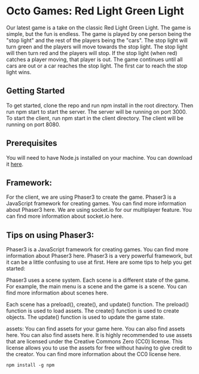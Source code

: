 # Octo Games: Red Light Green Light
Our latest game is a take on the classic Red Light Green Light. The game is simple, but the fun is endless. The game is played by one person being the "stop light" and the rest of the players being the "cars". The stop light will turn green and the players will move towards the stop light. The stop light will then turn red and the players will stop. If the stop light (when red) catches a player moving, that player is out. The game continues until all cars are out or a car reaches the stop light. The first car to reach the stop light wins.

## Getting Started
To get started, clone the repo and run npm install in the root directory. Then run npm start to start the server. The server will be running on port 3000. To start the client, run npm start in the client directory. The client will be running on port 8080.

## Prerequisites
You will need to have Node.js installed on your machine. You can download it [here](https://opengameart.org/).

## Framework:
For the client, we are using Phaser3 to create the game. Phaser3 is a JavaScript framework for creating games. You can find more information about Phaser3 here. We are using socket.io for our multiplayer feature. You can find more information about socket.io here.

## Tips on using Phaser3:
Phaser3 is a JavaScript framework for creating games. You can find more information about Phaser3 here. Phaser3 is a very powerful framework, but it can be a little confusing to use at first. Here are some tips to help you get started:

Phaser3 uses a scene system. Each scene is a different state of the game. For example, the main menu is a scene and the game is a scene. You can find more information about scenes here.

Each scene has a preload(), create(), and update() function. The preload() function is used to load assets. The create() function is used to create objects. The update() function is used to update the game state.

assets: You can find assets for your game here. You can also find assets here. You can also find assets here. It is highly recommended to use assets that are licensed under the Creative Commons Zero (CC0) license. This license allows you to use the assets for free without having to give credit to the creator. You can find more information about the CC0 license here.

```
npm install -g npm

```
